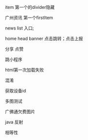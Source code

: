 item 第一个的divider隐藏

广州资讯 第一个firstItem

news list 入口;

 home head banner 点击跳转；点击上报

分享 点赞

跳小程序

html第一次加载失败



混淆

获取设备id



多图测试

广佛通欠费图片



java 反射

相等性